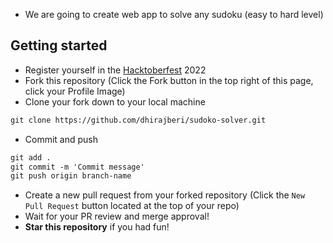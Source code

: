 - We are going to create web app to solve any sudoku (easy to hard level)

## Getting started
* Register yourself in the [Hacktoberfest](https://hacktoberfest.com/) 2022 
* Fork this repository (Click the Fork button in the top right of this page, click your Profile Image)
* Clone your fork down to your local machine

```markdown
git clone https://github.com/dhirajberi/sudoko-solver.git
``` 

* Commit and push

```markdown
git add .
git commit -m 'Commit message'
git push origin branch-name
```

* Create a new pull request from your forked repository (Click the `New Pull Request` button located at the top of your repo)
* Wait for your PR review and merge approval!
* __Star this repository__ if you had fun!
